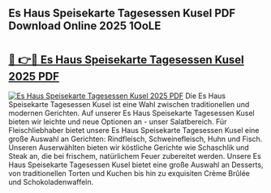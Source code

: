 ## Es Haus Speisekarte Tagesessen Kusel PDF Download Online 2025 1OoLE

# <h2><a href="http://gcdf94.nevu.top/?p=Es+Haus+Speisekarte+Tagesessen+Kusel">🔗 👉🔴 Es Haus Speisekarte Tagesessen Kusel 2025 PDF</a></h2>

[![Es Haus Speisekarte Tagesessen Kusel 2025 PDF](https://i.imgur.com/dBaPXMq.png)](http://gcdf94.nevu.top/?p=Es+Haus+Speisekarte+Tagesessen+Kusel)
Die Es Haus Speisekarte Tagesessen Kusel ist eine Wahl zwischen traditionellen und modernen Gerichten. Auf unserer Es Haus Speisekarte Tagesessen Kusel bieten wir leichte und neue Optionen an - unser Salatbereich. Für Fleischliebhaber bietet unsere Es Haus Speisekarte Tagesessen Kusel eine große Auswahl an Gerichten: Rindfleisch, Schweinefleisch, Huhn und Fisch. Unseren Auserwählten bieten wir köstliche Gerichte wie Schaschlik und Steak an, die bei frischem, natürlichem Feuer zubereitet werden. Unsere Es Haus Speisekarte Tagesessen Kusel bietet eine große Auswahl an Desserts, von traditionellen Torten und Kuchen bis hin zu exquisiten Crème Brûlée und Schokoladenwaffeln.
